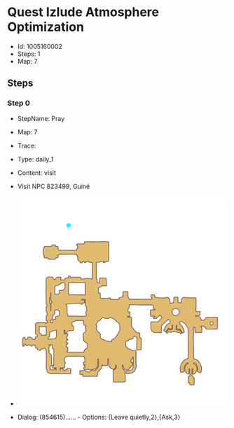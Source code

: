 # Quest Izlude Atmosphere Optimization

- Id: 1005160002
- Steps: 1
- Map: 7

## Steps

### Step 0
- StepName:  Pray
- Map:  7
- Trace:  
- Type:  daily_1
- Content:  visit
- Visit NPC 823499, Guiné

- ![images/1005160002_0.png](images/1005160002_0.png)
- Dialog: (854615)…… - Options: {Leave quietly,2},{Ask,3}


